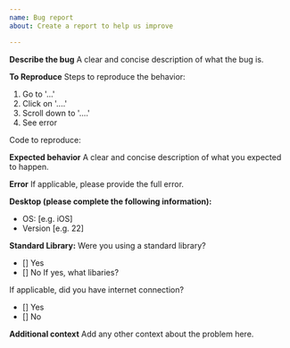 ```yaml
---
name: Bug report
about: Create a report to help us improve

---
```


**Describe the bug**
A clear and concise description of what the bug is.

**To Reproduce**
Steps to reproduce the behavior:
1. Go to '...'
2. Click on '....'
3. Scroll down to '....'
4. See error

Code to reproduce:


**Expected behavior**
A clear and concise description of what you expected to happen.

**Error**
If applicable, please provide the full error.

**Desktop (please complete the following information):**
 - OS: [e.g. iOS]
 - Version [e.g. 22]

**Standard Library:**
Were you using a standard library?
 - [] Yes
 - [] No
If yes, what libaries?


If applicable, did you have internet connection?
 - [] Yes
 - [] No

**Additional context**
Add any other context about the problem here.
